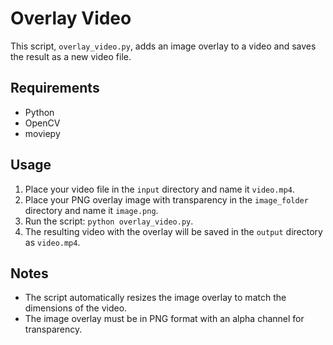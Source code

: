# Overlay Video

This script, `overlay_video.py`, adds an image overlay to a video and saves the result as a new video file.

## Requirements

- Python
- OpenCV
- moviepy

## Usage

1. Place your video file in the `input` directory and name it `video.mp4`.
2. Place your PNG overlay image with transparency in the `image_folder` directory and name it `image.png`.
3. Run the script: `python overlay_video.py`.
4. The resulting video with the overlay will be saved in the `output` directory as `video.mp4`.

## Notes

- The script automatically resizes the image overlay to match the dimensions of the video.
- The image overlay must be in PNG format with an alpha channel for transparency.

